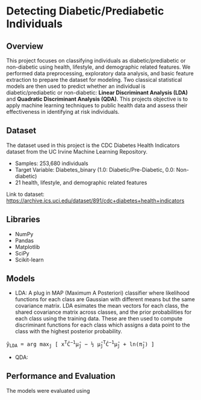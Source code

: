 # Detecting Diabetic/Prediabetic Individuals 

## Overview 
This project focuses on classifying individuals as diabetic/prediabetic or non-diabetic using health, lifestyle, and demographic related features. We performed data preprocessing, exploratory data analysis, and basic feature extraction to prepare the dataset for modeling. Two classical statistical models are then used to predict whether an individual is diabetic/prediabetic or non-diabetic: **Linear Discriminant Analysis (LDA)** and **Quadratic Discriminant Analysis (QDA)**. This projects objective is to apply machine learning techniques to public health data and assess their effectiveness in identifying at risk individuals.

## Dataset 
The dataset used in this project is the CDC Diabetes Health Indicators dataset from the UC Irvine Machine Learning Repository. 
- Samples: 253,680 individuals
- Target Variable: Diabetes_binary (1.0: Diabetic/Pre-Diabetic, 0.0: Non-diabetic)
- 21 health, lifestyle, and demographic related features

Link to dataset: https://archive.ics.uci.edu/dataset/891/cdc+diabetes+health+indicators

## Libraries 
- NumPy
- Pandas
- Matplotlib
- SciPy
- Scikit-learn

## Models 
- LDA: A plug in MAP (Maximum A Posteriori) classifier where likelihood functions for each class are Gaussian with different means but the same covariance matrix. LDA esimates the mean vectors for each class, the shared covariance matrix across classes, and the prior probabilities for each class using the training data. These are then used to compute discriminant functions for each class which assigns a data point to the class with the highest posterior probability.

<pre>
ŷ<sub>LDA</sub> = arg max<sub>j</sub> [ x<sup>T</sup>Ĉ<sup>−1</sup>μ̂<sub>j</sub> − ½ μ̂<sub>j</sub><sup>T</sup>Ĉ<sup>−1</sup>μ̂<sub>j</sub> + ln(π̂<sub>j</sub>) ]
</pre>



- QDA:


## Performance and Evaluation 
The models were evaluated using 
